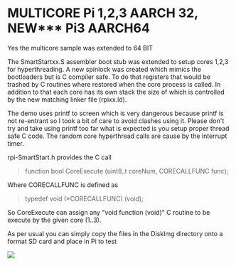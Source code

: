 # MULTICORE Pi 1,2,3 AARCH 32, NEW*** Pi3 AARCH64 
>
Yes the multicore sample was extended to 64 BIT
>
The SmartStartxx.S assembler boot stub was extended to setup cores 1,2,3 for hyperthreading. A new spinlock was created which mimics the bootloaders but is C compiler safe. To do that registers that would be trashed by C routines where restored when the core process is called. In addition to that each core has its own stack the size of which is controlled by the new matching linker file (rpixx.ld).
>
The demo uses printf to screen which is very dangerous because printf is not re-entrant so I took a bit of care to avoid clashes using it. Please don't try and take using printf too far what is expected is you setup proper thread safe C code. The random core hyperthread calls are cause by the interrupt timer.
>
 rpi-SmartStart.h provides the C call
>function bool CoreExecute (uint8_t coreNum, CORECALLFUNC func);
>
Where CORECALLFUNC is defined as
>typedef void (*CORECALLFUNC) (void);
>
So CoreExecute can assign any "void function (void)" C routine to be execute by the given core (1..3).
>
 As per usual you can simply copy the files in the DiskImg directory onto a format SD card and place in Pi to test
>
![](https://github.com/LdB-ECM/Raspberry-Pi/blob/master/Images/Multicore.jpg)

